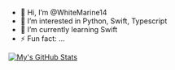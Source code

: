 - 👋 Hi, I’m @WhiteMarine14
- 👀 I’m interested in Python, Swift, Typescript
- 🌱 I’m currently learning Swift 
- ⚡ Fun fact: ...


[![My's GitHub Stats](https://github-readme-stats.vercel.app/api?username=WhiteMarine14&show_icons=true&theme=dark#gh-dark-mode-only)](https://github.com/anuraghazra/github-readme-stats#gh-dark-mode-only)
<!---
WhiteMarine14/WhiteMarine14 is a ✨ special ✨ repository because its `README.md` (this file) appears on your GitHub profile.
You can click the Preview link to take a look at your changes.
--->
